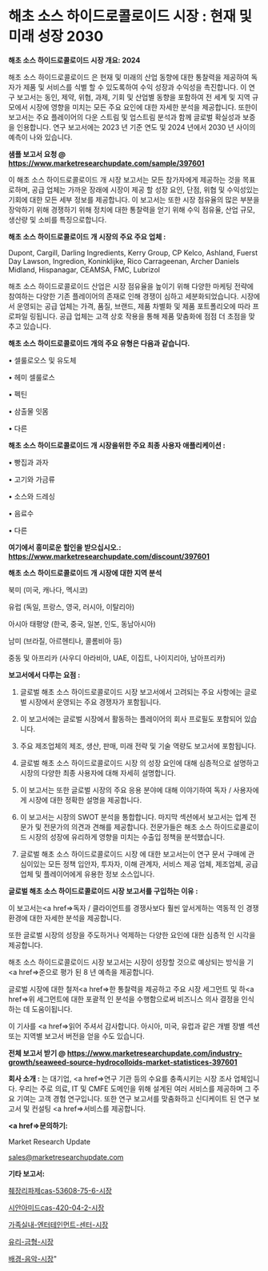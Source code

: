 # 해초 소스 하이드로콜로이드 시장 : 현재 및 미래 성장 2030

<strong>해초 소스 하이드로콜로이드 시장 개요: 2024</strong>

해초 소스 하이드로콜로이드 은 현재 및 미래의 산업 동향에 대한 통찰력을 제공하여 독자가 제품 및 서비스를 식별 할 수 있도록하여 수익 성장과 수익성을 촉진합니다. 이 연구 보고서는 동인, 제약, 위협, 과제, 기회 및 산업별 동향을 포함하여 전 세계 및 지역 규모에서 시장에 영향을 미치는 모든 주요 요인에 대한 자세한 분석을 제공합니다. 또한이 보고서는 주요 플레이어의 다운 스트림 및 업스트림 분석과 함께 글로벌 확실성과 보증을 인용합니다. 연구 보고서에는 2023 년 기준 연도 및 2024 년에서 2030 년 사이의 예측이 나와 있습니다.



<strong>샘플 보고서 요청 @ <a href=https://www.marketresearchupdate.com/sample/397601>https://www.marketresearchupdate.com/sample/397601</a></strong>

이 해초 소스 하이드로콜로이드 개 시장 보고서는 모든 참가자에게 제공하는 것을 목표로하며, 공급 업체는 가까운 장래에 시장이 제공 할 성장 요인, 단점, 위협 및 수익성있는 기회에 대한 모든 세부 정보를 제공합니다. 이 보고서는 또한 시장 점유율의 많은 부분을 장악하기 위해 경쟁하기 위해 정치에 대한 통찰력을 얻기 위해 수익 점유율, 산업 규모, 생산량 및 소비를 특징으로합니다.



<strong>해초 소스 하이드로콜로이드 개 시장의 주요 주요 업체 :</strong>

Dupont, Cargill, Darling Ingredients, Kerry Group, CP Kelco, Ashland, Fuerst Day Lawson, Ingredion, Koninklijke, Rico Carrageenan, Archer Daniels Midland, Hispanagar, CEAMSA, FMC, Lubrizol

해초 소스 하이드로콜로이드 산업은 시장 점유율을 높이기 위해 다양한 마케팅 전략에 참여하는 다양한 기존 플레이어의 존재로 인해 경쟁이 심하고 세분화되었습니다. 시장에서 운영되는 공급 업체는 가격, 품질, 브랜드, 제품 차별화 및 제품 포트폴리오에 따라 프로파일 링됩니다. 공급 업체는 고객 상호 작용을 통해 제품 맞춤화에 점점 더 초점을 맞추고 있습니다.



<strong>해초 소스 하이드로콜로이드 개의 주요 유형은 다음과 같습니다.</strong>

• 셀룰로오스 및 유도체

• 헤미 셀룰로스

• 펙틴

• 삼출물 잇몸

• 다른



<strong>해초 소스 하이드로콜로이드 개 시장을위한 주요 최종 사용자 애플리케이션 :</strong>

• 빵집과 과자

• 고기와 가금류

• 소스와 드레싱

• 음료수

• 다른



<strong>여기에서 흥미로운 할인을 받으십시오.: <a href=https://www.marketresearchupdate.com/discount/397601>https://www.marketresearchupdate.com/discount/397601</a></strong>



<strong>해초 소스 하이드로콜로이드 개 시장에 대한 지역 분석</strong>

북미 (미국, 캐나다, 멕시코)

유럽 (독일, 프랑스, 영국, 러시아, 이탈리아)

아시아 태평양 (한국, 중국, 일본, 인도, 동남아시아)

남미 (브라질, 아르헨티나, 콜롬비아 등)

중동 및 아프리카 (사우디 아라비아, UAE, 이집트, 나이지리아, 남아프리카)



<strong>보고서에서 다루는 요점 :</strong>

1. 글로벌 해초 소스 하이드로콜로이드 시장 보고서에서 고려되는 주요 사항에는 글로벌 시장에서 운영되는 주요 경쟁자가 포함됩니다.

2. 이 보고서에는 글로벌 시장에서 활동하는 플레이어의 회사 프로필도 포함되어 있습니다.

3. 주요 제조업체의 제조, 생산, 판매, 미래 전략 및 기술 역량도 보고서에 포함됩니다.

4. 글로벌 해초 소스 하이드로콜로이드 시장 의 성장 요인에 대해 심층적으로 설명하고 시장의 다양한 최종 사용자에 대해 자세히 설명합니다.

5. 이 보고서는 또한 글로벌 시장의 주요 응용 분야에 대해 이야기하여 독자 / 사용자에게 시장에 대한 정확한 설명을 제공합니다.

6. 이 보고서는 시장의 SWOT 분석을 통합합니다. 마지막 섹션에서 보고서는 업계 전문가 및 전문가의 의견과 견해를 제공합니다. 전문가들은 해초 소스 하이드로콜로이드 시장의 성장에 유리하게 영향을 미치는 수출입 정책을 분석했습니다.

7. 글로벌 해초 소스 하이드로콜로이드 시장 에 대한 보고서는이 연구 문서 구매에 관심이있는 모든 정책 입안자, 투자자, 이해 관계자, 서비스 제공 업체, 제조업체, 공급 업체 및 플레이어에게 유용한 정보 소스입니다.



<strong>글로벌 해초 소스 하이드로콜로이드 시장 보고서를 구입하는 이유 :</strong>

이 보고서는<a href=>독자 / 클</a>라이언트를 경쟁사보다 훨씬 앞서게하는 역동적 인 경쟁 환경에 대한 자세한 분석을 제공합니다.

또한 글로벌 시장의 성장을 주도하거나 억제하는 다양한 요인에 대한 심층적 인 시각을 제공합니다.

해초 소스 하이드로콜로이드 시장 보고서는 시장이 성장할 것으로 예상되는 방식을 기<a href=>준으로</a> 평가 된 8 년 예측을 제공합니다.

글로벌 시장에 대한 철저<a href=>한 통찰력</a>을 제공하고 주요 시장 세그먼트 및 하<a href=>위 세그</a>먼트에 대한 포괄적 인 분석을 수행함으로써 비즈니스 의사 결정을 인식하는 데 도움이됩니다.

이 기사를 <a href=>읽어 주</a>셔서 감사합니다. 아시아, 미국, 유럽과 같은 개별 장별 섹션 또는 지역별 보고서 버전을 얻을 수도 있습니다.



<strong>전체 보고서 받기 @ <a href=https://www.marketresearchupdate.com/industry-growth/seaweed-source-hydrocolloids-market-statistices-397601>https://www.marketresearchupdate.com/industry-growth/seaweed-source-hydrocolloids-market-statistices-397601</a></strong>



<strong>회사 소개 :</strong>
는 대기업, <a href=>연구 기</a>관 등의 수요를 충족시키는 시장 조사 업체입니다. 우리는 주로 의료, IT 및 CMFE 도메인을 위해 설계된 여러 서비스를 제공하며 그 주요 기여는 고객 경험 연구입니다. 또한 연구 보고서를 맞춤화하고 신디케이트 된 연구 보고서 및 컨설팅 <a href=>서비</a>스를 제공합니다.



<strong><a href=>문의하기:</a></strong>

Market Research Update

sales@marketresearchupdate.com



<strong>기타 보고서:</strong>

<a href=https://www.linkedin.com/pulse/췌장리파제cas-53608-75-6-시장-현재-및-미래-성장-2029-isdailynews/>췌장리파제cas-53608-75-6-시장</a>

<a href=https://www.linkedin.com/pulse/시안아미드cas-420-04-2-시장-동향-및-성장-전망-survey-savvy-insights-360-analysis-i9f0f/>시안아미드cas-420-04-2-시장</a>

<a href=https://www.linkedin.com/pulse/가족실내-엔터테인먼트-센터-시장-규모-및-성장-2023-isdailynews-gx2mf/>가족실내-엔터테인먼트-센터-시장</a>

<a href=https://www.linkedin.com/pulse/유리-금형-시장-경쟁-분석-및-성장-잠재력-2030-consumer-connection-compendium-ana-gpyyf/>유리-금형-시장</a>

<a href=https://www.linkedin.com/pulse/배경-음악-시장-규모-및-성장-2023-analytics-avenue-adventures-24-ana-fj0if/>배경-음악-시장</a>"
